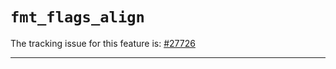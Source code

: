 # `fmt_flags_align`

The tracking issue for this feature is: [#27726]

[#27726]: https://github.com/rust-lang/rust/issues/27726

------------------------
